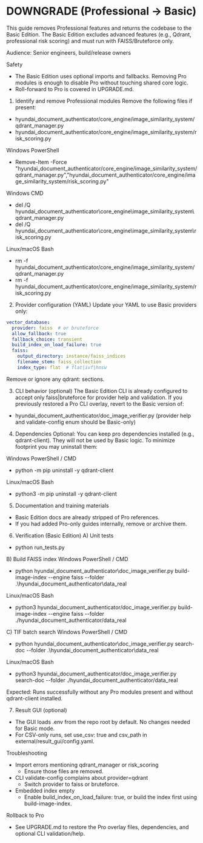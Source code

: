 # DOWNGRADE (Professional → Basic)

This guide removes Professional features and returns the codebase to the Basic Edition. The Basic Edition excludes advanced features (e.g., Qdrant, professional risk scoring) and must run with FAISS/Bruteforce only.

Audience: Senior engineers, build/release owners

Safety
- The Basic Edition uses optional imports and fallbacks. Removing Pro modules is enough to disable Pro without touching shared core logic.
- Roll-forward to Pro is covered in UPGRADE.md.

1) Identify and remove Professional modules
Remove the following files if present:

- hyundai_document_authenticator/core_engine/image_similarity_system/qdrant_manager.py
- hyundai_document_authenticator/core_engine/image_similarity_system/risk_scoring.py

Windows PowerShell
- Remove-Item -Force "hyundai_document_authenticator/core_engine/image_similarity_system/qdrant_manager.py","hyundai_document_authenticator/core_engine/image_similarity_system/risk_scoring.py"

Windows CMD
- del /Q hyundai_document_authenticator\core_engine\image_similarity_system\qdrant_manager.py
- del /Q hyundai_document_authenticator\core_engine\image_similarity_system\risk_scoring.py

Linux/macOS Bash
- rm -f hyundai_document_authenticator/core_engine/image_similarity_system/qdrant_manager.py
- rm -f hyundai_document_authenticator/core_engine/image_similarity_system/risk_scoring.py

2) Provider configuration (YAML)
Update your YAML to use Basic providers only:

```yaml
vector_database:
  provider: faiss  # or bruteforce
  allow_fallback: true
  fallback_choice: transient
  build_index_on_load_failure: true
  faiss:
    output_directory: instance/faiss_indices
    filename_stem: faiss_collection
    index_type: flat  # flat|ivf|hnsw
```

Remove or ignore any qdrant: sections.

3) CLI behavior (optional)
The Basic Edition CLI is already configured to accept only faiss|bruteforce for provider help and validation. If you previously restored a Pro CLI overlay, revert to the Basic version of:

- hyundai_document_authenticator/doc_image_verifier.py (provider help and validate-config enum should be Basic-only)

4) Dependencies
Optional: You can keep pro dependencies installed (e.g., qdrant-client). They will not be used by Basic logic. To minimize footprint you may uninstall them:

Windows PowerShell / CMD
- python -m pip uninstall -y qdrant-client

Linux/macOS Bash
- python3 -m pip uninstall -y qdrant-client

5) Documentation and training materials
- Basic Edition docs are already stripped of Pro references.
- If you had added Pro-only guides internally, remove or archive them.

6) Verification (Basic Edition)
A) Unit tests
- python run_tests.py

B) Build FAISS index
Windows PowerShell / CMD
- python hyundai_document_authenticator\doc_image_verifier.py build-image-index --engine faiss --folder .\hyundai_document_authenticator\data_real

Linux/macOS Bash
- python3 hyundai_document_authenticator/doc_image_verifier.py build-image-index --engine faiss --folder ./hyundai_document_authenticator/data_real

C) TIF batch search
Windows PowerShell / CMD
- python hyundai_document_authenticator\doc_image_verifier.py search-doc --folder .\hyundai_document_authenticator\data_real

Linux/macOS Bash
- python3 hyundai_document_authenticator/doc_image_verifier.py search-doc --folder ./hyundai_document_authenticator/data_real

Expected: Runs successfully without any Pro modules present and without qdrant-client installed.

7) Result GUI (optional)
- The GUI loads .env from the repo root by default. No changes needed for Basic mode.
- For CSV-only runs, set use_csv: true and csv_path in external/result_gui/config.yaml.

Troubleshooting
- Import errors mentioning qdrant_manager or risk_scoring
  - Ensure those files are removed.
- CLI validate-config complains about provider=qdrant
  - Switch provider to faiss or bruteforce.
- Embedded index empty
  - Enable build_index_on_load_failure: true, or build the index first using build-image-index.

Rollback to Pro
- See UPGRADE.md to restore the Pro overlay files, dependencies, and optional CLI validation/help.
